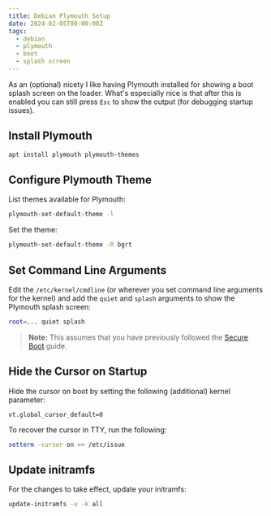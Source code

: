 ```yaml
---
title: Debian Plymouth Setup
date: 2024-02-05T00:00:00Z
tags:
  - debian
  - plymouth
  - boot
  - splash screen
---
```


As an (optional) nicety I like having Plymouth installed for showing a boot splash screen on the loader. What's
especially nice is that after this is enabled you can still press `Esc` to show the output (for debugging startup
issues).

<!--more-->

## Install Plymouth

```bash
apt install plymouth plymouth-themes
```

## Configure Plymouth Theme

List themes available for Plymouth:

```bash
plymouth-set-default-theme -l
```

Set the theme:

```bash
plymouth-set-default-theme -R bgrt
```

## Set Command Line Arguments

Edit the `/etc/kernel/cmdline` (or wherever you set command line arguments for the kernel)
and add the `quiet` and `splash` arguments to show the Plymouth splash screen:

```bash
root=... quiet splash
```

> **Note:** This assumes that you have previously followed the [Secure Boot](./debian-secure-boot.md) guide.

## Hide the Cursor on Startup

Hide the cursor on boot by setting the following (additional) kernel parameter:

```text
vt.global_cursor_default=0
```

To recover the cursor in TTY, run the following:

```bash
setterm -cursor on >> /etc/issue
```

## Update initramfs

For the changes to take effect, update your initramfs:

```bash
update-initramfs -u -k all
```
